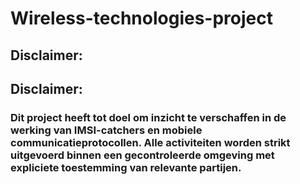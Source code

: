 # Wireless-technologies-project
## Disclaimer:
## Disclaimer:
### Dit project heeft tot doel om inzicht te verschaffen in de werking van IMSI-catchers en mobiele communicatieprotocollen. Alle activiteiten worden strikt uitgevoerd binnen een gecontroleerde omgeving met expliciete toestemming van relevante partijen.
